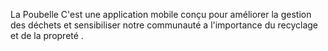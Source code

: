 La Poubelle
C'est une application mobile conçu pour améliorer la gestion des déchets et sensibiliser notre communauté a l'importance du recyclage et de la propreté .
